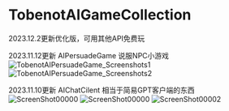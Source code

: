 # TobenotAIGameCollection

2023.12.2更新优化版，可用其他API免费玩

2023.11.12更新
AIPersuadeGame
说服NPC小游戏
![TobenotAIPersuadeGame_Screenshots1](https://github.com/tobenot/TobenotAIGameCollection/assets/42083410/c75266f4-eb5a-4eb1-b8bf-74167905b2d3)
![TobenotAIPersuadeGame_Screenshots2](https://github.com/tobenot/TobenotAIGameCollection/assets/42083410/42b0b615-dee1-438d-827a-29a44a229fa3)

2023.11.10更新
AIChatCilent
相当于简易GPT客户端的东西
![ScreenShot00000](https://github.com/tobenot/TobenotAIGameCollection/assets/42083410/b47a077e-04da-4a81-9242-c2a48596a7ec)
![ScreenShot00000](https://github.com/tobenot/TobenotAIGameCollection/assets/42083410/6c4d2853-a2b5-44c3-9337-7e6f8b3aecd2)
![ScreenShot00002](https://github.com/tobenot/TobenotAIGameCollection/assets/42083410/e220c720-8167-42d0-b08a-4649a18f2a23)

